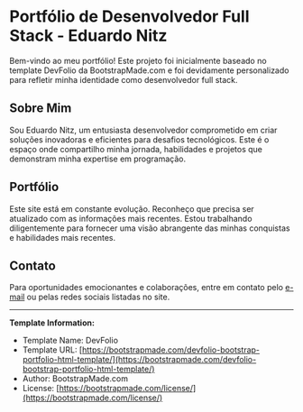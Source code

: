 # Portfólio de Desenvolvedor Full Stack - Eduardo Nitz

Bem-vindo ao meu portfólio! Este projeto foi inicialmente baseado no template DevFolio da BootstrapMade.com e foi devidamente personalizado para refletir minha identidade como desenvolvedor full stack.

## Sobre Mim
Sou Eduardo Nitz, um entusiasta desenvolvedor comprometido em criar soluções inovadoras e eficientes para desafios tecnológicos. Este é o espaço onde compartilho minha jornada, habilidades e projetos que demonstram minha expertise em programação.

## Portfólio
Este site está em constante evolução. Reconheço que precisa ser atualizado com as informações mais recentes. Estou trabalhando diligentemente para fornecer uma visão abrangente das minhas conquistas e habilidades mais recentes.

## Contato
Para oportunidades emocionantes e colaborações, entre em contato pelo [e-mail](mailto:dadonitz@gmail.com) ou pelas redes sociais listadas no site.

---

**Template Information:**
- Template Name: DevFolio
- Template URL: [https://bootstrapmade.com/devfolio-bootstrap-portfolio-html-template/](https://bootstrapmade.com/devfolio-bootstrap-portfolio-html-template/)
- Author: BootstrapMade.com
- License: [https://bootstrapmade.com/license/](https://bootstrapmade.com/license/)
